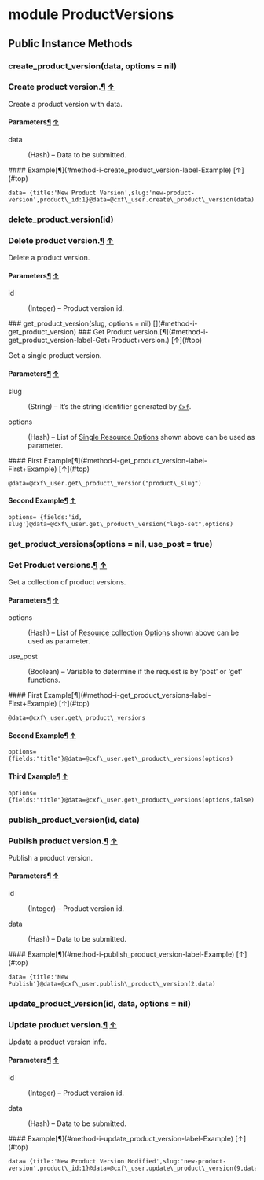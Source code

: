 # module ProductVersions [](#module-ProductVersions) [](#top)
 ## Public Instance Methods
 ### create_product_version(data, options = nil) [](#method-i-create_product_version)
 ### Create product version.[¶](#method-i-create_product_version-label-Create+product+version.) [↑](#top)

Create a product version with data.

#### Parameters[¶](#method-i-create_product_version-label-Parameters) [↑](#top)
<dl class="rdoc-list note-list">
<dt>data
</dt>
<dd>
<p>(Hash) – Data to be submitted.</p>
</dd>
</dl>
#### Example[¶](#method-i-create_product_version-label-Example) [↑](#top)

```
data= {title:'New Product Version',slug:'new-product-version',product\_id:1}@data=@cxf\_user.create\_product\_version(data)
```
 ### delete_product_version(id) [](#method-i-delete_product_version)
 ### Delete product version.[¶](#method-i-delete_product_version-label-Delete+product+version.) [↑](#top)

Delete a product version.

#### Parameters[¶](#method-i-delete_product_version-label-Parameters) [↑](#top)
<dl class="rdoc-list note-list">
<dt>id
</dt>
<dd>
<p>(Integer) – Product version id.</p>
</dd>
</dl> ### get_product_version(slug, options = nil) [](#method-i-get_product_version)
 ### Get Product version.[¶](#method-i-get_product_version-label-Get+Product+version.) [↑](#top)

Get a single product version.

#### Parameters[¶](#method-i-get_product_version-label-Parameters) [↑](#top)
<dl class="rdoc-list note-list">
<dt>slug
</dt>
<dd>
<p>(String) – It’s the string identifier generated by <a href="Cxf.html"><code>Cxf</code></a>.</p>
</dd>
<dt>options
</dt>
<dd>
<p>(Hash) – List of <a href="#class-Cxf::Pub-label-Single+resource+options">Single Resource Options</a> shown above can be used as parameter.</p>
</dd>
</dl>
#### First Example[¶](#method-i-get_product_version-label-First+Example) [↑](#top)

```
@data=@cxf\_user.get\_product\_version("product\_slug")
```

#### Second Example[¶](#method-i-get_product_version-label-Second+Example) [↑](#top)

```
options= {fields:'id, slug'}@data=@cxf\_user.get\_product\_version("lego-set",options)
```
 ### get_product_versions(options = nil, use_post = true) [](#method-i-get_product_versions)
 ### Get Product versions.[¶](#method-i-get_product_versions-label-Get+Product+versions.) [↑](#top)

Get a collection of product versions.

#### Parameters[¶](#method-i-get_product_versions-label-Parameters) [↑](#top)
<dl class="rdoc-list note-list">
<dt>options
</dt>
<dd>
<p>(Hash) – List of <a href="#class-Cxf::Pub-label-Resource+collections+options+">Resource collection Options</a> shown above can be used as parameter.</p>
</dd>
<dt>use_post
</dt>
<dd>
<p>(Boolean) – Variable to determine if the request is by ‘post’ or ‘get’ functions.</p>
</dd>
</dl>
#### First Example[¶](#method-i-get_product_versions-label-First+Example) [↑](#top)

```
@data=@cxf\_user.get\_product\_versions
```

#### Second Example[¶](#method-i-get_product_versions-label-Second+Example) [↑](#top)

```
options= {fields:"title"}@data=@cxf\_user.get\_product\_versions(options)
```

#### Third Example[¶](#method-i-get_product_versions-label-Third+Example) [↑](#top)

```
options= {fields:"title"}@data=@cxf\_user.get\_product\_versions(options,false)
```
 ### publish_product_version(id, data) [](#method-i-publish_product_version)
 ### Publish product version.[¶](#method-i-publish_product_version-label-Publish+product+version.) [↑](#top)

Publish a product version.

#### Parameters[¶](#method-i-publish_product_version-label-Parameters) [↑](#top)
<dl class="rdoc-list note-list">
<dt>id
</dt>
<dd>
<p>(Integer) – Product version id.</p>
</dd>
<dt>data
</dt>
<dd>
<p>(Hash) – Data to be submitted.</p>
</dd>
</dl>
#### Example[¶](#method-i-publish_product_version-label-Example) [↑](#top)

```
data= {title:'New Publish'}@data=@cxf\_user.publish\_product\_version(2,data)
```
 ### update_product_version(id, data, options = nil) [](#method-i-update_product_version)
 ### Update product version.[¶](#method-i-update_product_version-label-Update+product+version.) [↑](#top)

Update a product version info.

#### Parameters[¶](#method-i-update_product_version-label-Parameters) [↑](#top)
<dl class="rdoc-list note-list">
<dt>id
</dt>
<dd>
<p>(Integer) – Product version id.</p>
</dd>
<dt>data
</dt>
<dd>
<p>(Hash) – Data to be submitted.</p>
</dd>
</dl>
#### Example[¶](#method-i-update_product_version-label-Example) [↑](#top)

```
data= {title:'New Product Version Modified',slug:'new-product-version',product\_id:1}@data=@cxf\_user.update\_product\_version(9,data)
```
 
